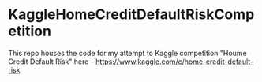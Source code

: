# KaggleHomeCreditDefaultRiskCompetition
This repo houses the code for my attempt to Kaggle competition 
"Houme Credit Default Risk" here - https://www.kaggle.com/c/home-credit-default-risk
